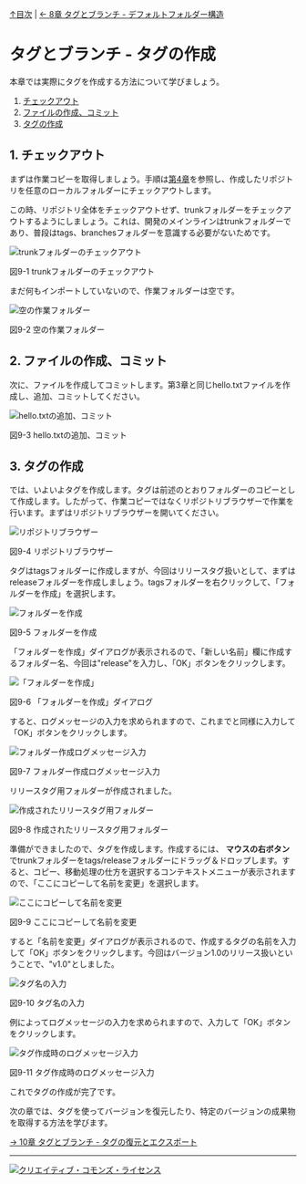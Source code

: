 [↑目次](README.md "目次") | [← 8章 タグとブランチ - デフォルトフォルダー構造](8.tag-and-branch-1.md "タグとブランチ - デフォルトフォルダー構造")

# タグとブランチ - タグの作成

本章では実際にタグを作成する方法について学びましょう。

1. [チェックアウト](#checkout)
1. [ファイルの作成、コミット](#create-file-and-commit)
1. [タグの作成](#create-tag)

## <a name="checkout"></a>1. チェックアウト

まずは作業コピーを取得しましょう。手順は[第4章](4.personal-use-2.md)を参照し、作成したリポジトリを任意のローカルフォルダーにチェックアウトします。

この時、リポジトリ全体をチェックアウトせず、trunkフォルダーをチェックアウトするようにしましょう。これは、開発のメインラインはtrunkフォルダーであり、普段はtags、branchesフォルダーを意識する必要がないためです。

![trunkフォルダーのチェックアウト](images/chapter-9-1.jpg)

図9-1 trunkフォルダーのチェックアウト

まだ何もインポートしていないので、作業フォルダーは空です。

![空の作業フォルダー](images/chapter-9-2.jpg)

図9-2 空の作業フォルダー

## <a name="create-file-and-commit"></a>2. ファイルの作成、コミット

次に、ファイルを作成してコミットします。第3章と同じhello.txtファイルを作成し、追加、コミットしてください。

![hello.txtの追加、コミット](images/chapter-9-3.jpg)

図9-3 hello.txtの追加、コミット

## <a name="create-tag"></a>3. タグの作成

では、いよいよタグを作成します。タグは前述のとおりフォルダーのコピーとして作成します。したがって、作業コピーではなくリポジトリブラウザーで作業を行います。まずはリポジトリブラウザーを開いてください。

![リポジトリブラウザー](images/chapter-9-4.jpg)

図9-4 リポジトリブラウザー

タグはtagsフォルダーに作成しますが、今回はリリースタグ扱いとして、まずはreleaseフォルダーを作成しましょう。tagsフォルダーを右クリックして、「フォルダーを作成」を選択します。

![フォルダーを作成](images/chapter-9-5.jpg)

図9-5 フォルダーを作成

「フォルダーを作成」ダイアログが表示されるので、「新しい名前」欄に作成するフォルダー名、今回は"release"を入力し、「OK」ボタンをクリックします。

![「フォルダーを作成」](images/chapter-9-6.jpg)

図9-6 「フォルダーを作成」ダイアログ

すると、ログメッセージの入力を求められますので、これまでと同様に入力して「OK」ボタンをクリックします。

![フォルダー作成ログメッセージ入力](images/chapter-9-7.jpg)

図9-7 フォルダー作成ログメッセージ入力

リリースタグ用フォルダーが作成されました。

![作成されたリリースタグ用フォルダー](images/chapter-9-8.jpg)

図9-8 作成されたリリースタグ用フォルダー

準備ができましたので、タグを作成します。作成するには、 **マウスの右ボタン** でtrunkフォルダーをtags/releaseフォルダーにドラッグ＆ドロップします。すると、コピー、移動処理の仕方を選択するコンテキストメニューが表示されますので、「ここにコピーして名前を変更」を選択します。

![ここにコピーして名前を変更](images/chapter-9-9.jpg)

図9-9 ここにコピーして名前を変更

すると「名前を変更」ダイアログが表示されるので、作成するタグの名前を入力して「OK」ボタンをクリックします。今回はバージョン1.0のリリース扱いということで、"v1.0"としました。

![タグ名の入力](images/chapter-9-10.jpg)

図9-10 タグ名の入力

例によってログメッセージの入力を求められますので、入力して「OK」ボタンをクリックします。

![タグ作成時のログメッセージ入力](images/chapter-9-11.jpg)

図9-11 タグ作成時のログメッセージ入力

これでタグの作成が完了です。

次の章では、タグを使ってバージョンを復元したり、特定のバージョンの成果物を取得する方法を学びます。

[→ 10章 タグとブランチ - タグの復元とエクスポート](10.tag-and-branch-3.md "タグとブランチ - タグの復元とエクスポート")

----------

<a rel="license" href="http://creativecommons.org/licenses/by-sa/3.0/deed.ja"><img alt="クリエイティブ・コモンズ・ライセンス" style="border-width:0" src="http://i.creativecommons.org/l/by-sa/3.0/88x31.png" /></a>
